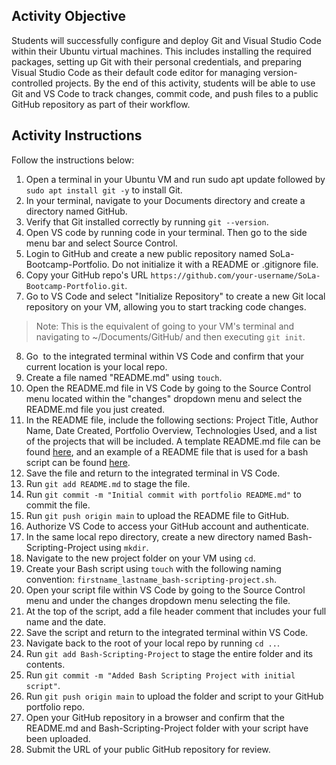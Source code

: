 ## Activity Objective
Students will successfully configure and deploy Git and Visual Studio Code within their Ubuntu virtual machines. This includes installing the required packages, setting up Git with their personal credentials, and preparing Visual Studio Code as their default code editor for managing version-controlled projects. By the end of this activity, students will be able to use Git and VS Code to track changes, commit code, and push files to a public GitHub repository as part of their workflow.

## Activity Instructions

Follow the instructions below:
1. Open a terminal in your Ubuntu VM and run sudo apt update followed by `sudo apt install git -y` to install Git.
2. In your terminal, navigate to your Documents directory and create a directory named GitHub.
3. Verify that Git installed correctly by running `git --version`.
4. Open VS code by running code in your terminal. Then go to the side menu bar and select Source Control.
5. Login to GitHub and create a new public repository named SoLa-Bootcamp-Portfolio. Do not initialize it with a README or .gitignore file.
6. Copy your GitHub repo's URL `https://github.com/your-username/SoLa-Bootcamp-Portfolio.git`.
7. Go to VS Code and select "Initialize Repository" to create a new Git local repository on your VM, allowing you to start tracking code changes. 
> Note: This is the equivalent of going to your VM's terminal and navigating to ~/Documents/GitHub/ and then executing `git init`.
8. Go  to the integrated terminal within VS Code and confirm that your current location is your local repo.
9. Create a file named "README.md" using `touch`.
10. Open the README.md file in VS Code by going to the Source Control menu located within the "changes" dropdown menu and select the README.md file you just created.
11. In the README file, include the following sections: Project Title, Author Name, Date Created, Portfolio Overview, Technologies Used, and a list of the projects that will be included. A template README.md file can be found [here](https://github.com/othneildrew/Best-README-Template/blob/main/README.md), and an example of a README file that is used for a bash script can be found [here](https://github.com/nisiddharth/Christmas-Bash-Script).
12. Save the file and return to the integrated terminal in VS Code.
13. Run `git add README.md` to stage the file.
14. Run `git commit -m "Initial commit with portfolio README.md"` to commit the file.
15. Run `git push origin main` to upload the README file to GitHub.
16. Authorize VS Code to access your GitHub account and authenticate.
17. In the same local repo directory, create a new directory named Bash-Scripting-Project using `mkdir`.
18. Navigate to the new project folder on your VM using `cd`.
19. Create your Bash script using `touch` with the following naming convention:  `firstname_lastname_bash-scripting-project.sh`.
20. Open your script file within VS Code by going to the Source Control menu and under the changes dropdown menu selecting the file.
21. At the top of the script, add a file header comment that includes your full name and the date.
22. Save the script and return to the integrated terminal within VS Code.
23. Navigate back to the root of your local repo by running `cd ..`.
24. Run `git add Bash-Scripting-Project` to stage the entire folder and its contents.
25.  Run `git commit -m "Added Bash Scripting Project with initial script"`.
26.  Run `git push origin main` to upload the folder and script to your GitHub portfolio repo.
27.  Open your GitHub repository in a browser and confirm that the README.md and Bash-Scripting-Project folder with your script have been uploaded.
28.  Submit the URL of your public GitHub repository for review.
